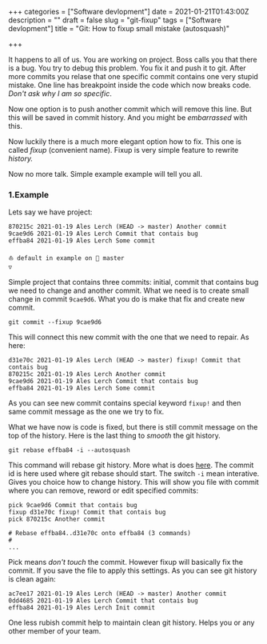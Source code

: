 +++
categories = ["Software devlopment"]
date = 2021-01-21T01:43:00Z
description = ""
draft = false
slug = "git-fixup"
tags = ["Software devlopment"]
title = "Git: How to fixup small mistake (autosquash)"

+++


It happens to all of us. You are working on project. Boss calls you that there is a bug. You try to debug this problem. You fix it and push it to git. After more commits you relase that one specific commit contains one very stupid mistake. One line has breakpoint inside the code which now breaks code. _Don't ask why I am so specific_.

Now one option is to push another commit which will remove this line. But this will be saved in commit history. And you might be _embarrassed_ with this.

Now luckily there is a much more elegant option how to fix. This one is called _fixup_ (convenient name). Fixup is very simple feature to rewrite _history._

Now no more talk. Simple example example will tell you all.

### 1.Example

Lets say we have project:

```
870215c 2021-01-19 Ales Lerch (HEAD -> master) Another commit
9cae9d6 2021-01-19 Ales Lerch Commit that contais bug
effba84 2021-01-19 Ales Lerch Some commit

⛵ default in example on  master
▽  
```

Simple project that contains three commits: initial, commit that contains bug we need to change and another commit. What we need is to create small change in commit `9cae9d6`. What you do is make that fix and create new commit.

```
git commit --fixup 9cae9d6
```

This will connect this new commit with the one that we need to repair. As here:

```
d31e70c 2021-01-19 Ales Lerch (HEAD -> master) fixup! Commit that contais bug
870215c 2021-01-19 Ales Lerch Another commit
9cae9d6 2021-01-19 Ales Lerch Commit that contais bug
effba84 2021-01-19 Ales Lerch Some commit
```

As you can see new commit contains special keyword `fixup!` and then same commit message as the one we try to fix.

What we have now is code is fixed, but there is still commit message on the top of the history. Here is the last thing to _smooth_ the git history.

```
git rebase effba84 -i --autosquash
```

This command will rebase git history. More what is does [here](https://git-scm.com/docs/git-rebase). The commit id is here used where git rebase should start. The switch `-i` mean interative. Gives you choice how to change history. This will show you file with commit where you can remove, reword or edit specified commits:

```
pick 9cae9d6 Commit that contais bug
fixup d31e70c fixup! Commit that contais bug
pick 870215c Another commit

# Rebase effba84..d31e70c onto effba84 (3 commands)
#
...
```

Pick means _don't touch_ the commit. However fixup will basically fix the commit. If you save the file to apply this settings. As you can see git history is clean again:

```
ac7ee17 2021-01-19 Ales Lerch (HEAD -> master) Another commit
0dd4685 2021-01-19 Ales Lerch Commit that contais bug
effba84 2021-01-19 Ales Lerch Init commit
```

One less rubish commit help to maintain clean git history. Helps you or any other member of your team.
